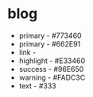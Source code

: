 # blog

- primary - #773460
- primary - #662E91
- link -
- highlight - #E33460
- success - #96E650
- warning - #FADC3C
- text - #333